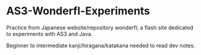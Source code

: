 # AS3-Wonderfl-Experiments

Practice from Japanese website/repository wonderfl; a flash site dedicated to experiments with AS3 and Java.

Beginner to intermediate kanji/hiragana/katakana needed to read dev notes.
